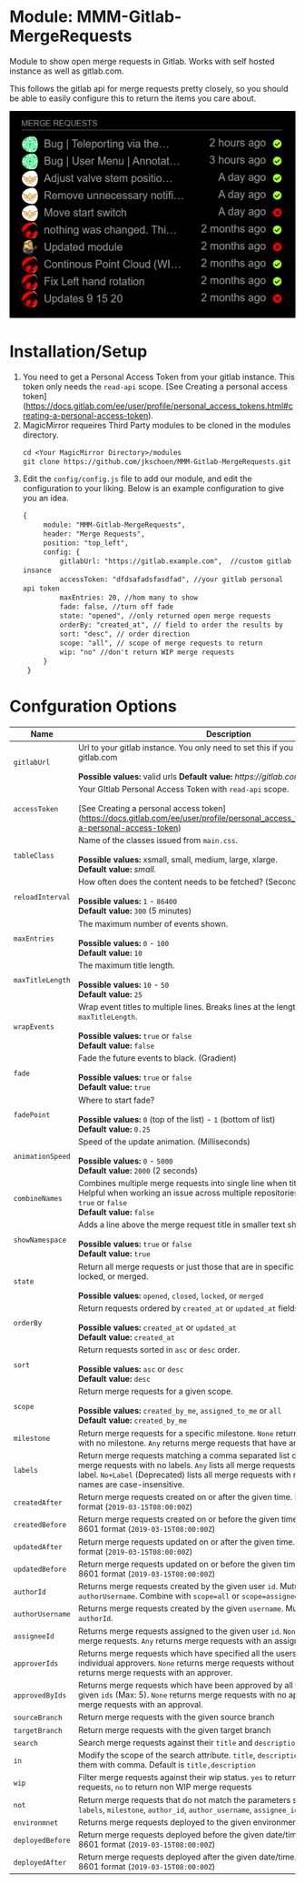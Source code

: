 # Module: MMM-Gitlab-MergeRequests
Module to show open merge requests in Gitlab. Works  with self hosted instance as well as gitlab.com. 

This follows the gitlab api for merge requests pretty closely, so you should be able to easily configure
this to return the items you care about.

![Screen Shot](Sample.png)

# Installation/Setup
1. You need to get a Personal Access Token from your gitlab instance. This token only needs the `read-api` scope. [See Creating a personal access token] (https://docs.gitlab.com/ee/user/profile/personal_access_tokens.html#creating-a-personal-access-token).
2. MagicMirror requeires Third Party modules to be cloned in the modules directory.
   ```
   cd <Your MagicMirror Directory>/modules
   git clone https://github.com/jkschoen/MMM-Gitlab-MergeRequests.git
   ```
3. Edit the `config/config.js` file to add our module, and edit the configuration 
   to your liking. Below is an example configuration to give you an idea.
   ```
   {
        module: "MMM-Gitlab-MergeRequests",
        header: "Merge Requests",
        position: "top_left",
        config: {
            gitlabUrl: "https://gitlab.example.com",  //custom gitlab insance
            accessToken: "dfdsafadsfasdfad", //your gitlab personal api token
            maxEntries: 20, //hom many to show
            fade: false, //turn off fade
            state: "opened", //only returned open merge requests
            orderBy: "created_at", // field to order the results by
            sort: "desc", // order direction
            scope: "all", // scope of merge requests to return
            wip: "no" //don't return WIP merge requests
        }			
	}
    ```
# Confguration Options

| Name           | Description |
|----------------|---------------------------------|
| `gitlabUrl`      | Url to your gitlab instance. You only need to set this if you are not using gitlab.com <br><br> **Possible values:** valid urls **Default value:** _https://gitlab.com_ |
| `accessToken`    | Your GItlab Personal Access Token with `read-api` scope. <br><br>[See Creating a personal access token] (https://docs.gitlab.com/ee/user/profile/personal_access_tokens.html#creating-a-personal-access-token) |
| `tableClass`     | Name of the classes issued from `main.css`. <br><br>**Possible values:** xsmall, small, medium, large, xlarge. <br> **Default value:** _small._
| `reloadInterval` | How often does the content needs to be fetched? (Seconds) <br><br> **Possible values:** `1` - `86400` <br> **Default value:** `300` (5 minutes)
| `maxEntries`     | The maximum number of events shown. <br><br> **Possible values:** `0` - `100` <br> **Default value:** `10`
| `maxTitleLength` | The maximum title length. <br><br> **Possible values:** `10` - `50` <br> **Default value:** `25`
| `wrapEvents`     | Wrap event titles to multiple lines. Breaks lines at the length defined by `maxTitleLength`. <br><br> **Possible values:** `true` or `false` <br> **Default value:** `false`
| `fade`           | Fade the future events to black. (Gradient) <br><br> **Possible values:** `true` or `false` <br> **Default value:** `true` |
| `fadePoint`      | Where to start fade? <br><br> **Possible values:** `0` (top of the list) - `1` (bottom of list) <br> **Default value:** `0.25`
| `animationSpeed` | Speed of the update animation. (Milliseconds) <br><br> **Possible values:** `0` - `5000` <br> **Default value:** `2000` (2 seconds)
| `combineNames`   | Combines multiple merge requests into single line when title are identical. Helpful when working an issue across multiple repositories. **Possible values:** `true` or `false` <br> **Default value:** `false` |
| `showNamespace`  | Adds a line above the merge request title in smaller text showing the namespace <br><br> **Possible values:** `true` or `false` <br> **Default value:** `true` |
| `state`          | Return all merge requests or just those that are in specific state. opened, closed, locked, or merged. <br><br> **Possible values:** `opened`, `closed`, `locked`, or `merged`
| `orderBy`        | Return requests ordered by `created_at` or `updated_at` fields. <br><br> **Possible values:**  `created_at` or `updated_at` <br> **Default value:** `created_at`
| `sort`           | Return requests sorted in `asc` or `desc` order.  <br><br> **Possible values:**  `asc` or `desc` <br> **Default value:** `desc`
| `scope`          | Return merge requests for a given scope.  <br><br> **Possible values:**  `created_by_me`, `assigned_to_me` or `all` <br> **Default value:** `created_by_me`
| `milestone`      | Return merge requests for a specific milestone. `None` returns merge requests with no milestone. `Any` returns merge requests that have an assigned milestone.
| `labels`         | Return merge requests matching a comma separated list of labels. `None` lists all merge requests with no labels. `Any` lists all merge requests with at least one label. `No+Label` (Deprecated) lists all merge requests with no labels. Predefined names are case-insensitive.
| `createdAfter`   | Return merge requests created on or after the given time. Expected in ISO 8601 format (`2019-03-15T08:00:00Z`)
| `createdBefore`  | Return merge requests created on or before the given time. Expected in ISO 8601 format (`2019-03-15T08:00:00Z`)	 
| `updatedAfter`   | Return merge requests updated on or after the given time. Expected in ISO 8601 format (`2019-03-15T08:00:00Z`)
| `updatedBefore`  | Return merge requests updated on or before the given time. Expected in ISO 8601 format (`2019-03-15T08:00:00Z`)
| `authorId`       | Returns merge requests created by the given user `id`. Mutually exclusive with `authorUsername`. Combine with `scope=all` or `scope=assigned_to_me`
| `authorUsername` | Returns merge requests created by the given `username`. Mutually exclusive with `authorId`.
| `assigneeId`     | Returns merge requests assigned to the given user `id`. `None` returns unassigned merge requests. `Any` returns merge requests with an assignee.
| `approverIds`    | Returns merge requests which have specified all the users with the given `ids` as individual approvers. `None` returns merge requests without approvers. `Any` returns merge requests with an approver.
| `approvedByIds`  | Returns merge requests which have been approved by all the users with the given `ids` (Max: 5). `None` returns merge requests with no approvals. `Any` returns merge requests with an approval.
| `sourceBranch`   | Return merge requests with the given source branch
| `targetBranch`   | Return merge requests with the given target branch
| `search`         | Search merge requests against their `title` and `description`
| `in`             | Modify the scope of the search attribute. `title`, `description`, or a string joining them with comma. Default is `title,description`
| `wip`            | Filter merge requests against their wip status. `yes` to return only WIP merge requests, `no` to return non WIP merge requests
| `not`            | Return merge requests that do not match the parameters supplied. Accepts: `labels`, `milestone`, `author_id`, `author_username`, `assignee_id`, `assignee_username`
| `environmnet`    | Returns merge requests deployed to the given environment.
| `deployedBefore` | Return merge requests deployed before the given date/time. Expected in ISO 8601 format (`2019-03-15T08:00:00Z`)
| `deployedAfter`  | Return merge requests deployed after the given date/time. Expected in ISO 8601 format (`2019-03-15T08:00:00Z`)

